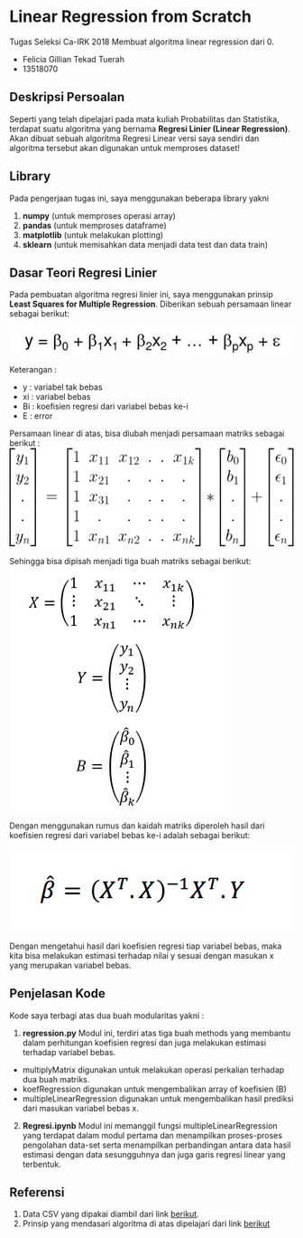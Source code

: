 # Linear Regression from Scratch
Tugas Seleksi Ca-IRK 2018
Membuat algoritma linear regression dari 0.

* Felicia Gillian Tekad Tuerah
* 13518070

## Deskripsi Persoalan
Seperti yang telah dipelajari pada mata kuliah Probabilitas dan Statistika, terdapat suatu algoritma yang bernama <b>Regresi Linier (Linear Regression)</b>. Akan dibuat sebuah algoritma Regresi Linear versi saya sendiri dan algoritma tersebut akan digunakan untuk memproses dataset!

## Library
Pada pengerjaan tugas ini, saya menggunakan beberapa library yakni 
1. **numpy** (untuk memproses operasi array)
2. **pandas** (untuk memproses dataframe)
3. **matplotlib** (untuk melakukan plotting)
4. **sklearn** (untuk memisahkan data menjadi data test dan data train)

## Dasar Teori Regresi Linier
Pada pembuatan algoritma regresi linier ini, saya menggunakan prinsip <b>Least Squares for Multiple Regression</b>. 
Diberikan sebuah persamaan linear sebagai berikut:

<img src="/img/persamaan.jpg"/>

Keterangan : 
- y : variabel tak bebas
- xi : variabel bebas
- Bi : koefisien regresi dari variabel bebas ke-i
- E : error

Persamaan linear di atas, bisa diubah menjadi persamaan matriks sebagai berikut :
<img src="/img/matriks.gif"/>

Sehingga bisa dipisah menjadi tiga buah matriks sebagai berikut:
<img src="/img/matriks2.png"/>

Dengan menggunakan rumus dan kaidah matriks diperoleh hasil dari koefisien regresi dari variabel bebas ke-i adalah sebagai berikut:

<img src="/img/rumus.png"/>

Dengan mengetahui hasil dari koefisien regresi tiap variabel bebas, maka kita bisa melakukan estimasi terhadap nilai y sesuai dengan masukan x yang merupakan variabel bebas.

## Penjelasan Kode
Kode saya terbagi atas dua buah modularitas yakni :
1. **regression.py**
Modul ini, terdiri atas tiga buah methods yang membantu dalam perhitungan koefisien regresi dan juga melakukan estimasi terhadap variabel bebas.
- multiplyMatrix digunakan untuk melakukan operasi perkalian terhadap dua buah matriks.
- koefRegression digunakan untuk mengembalikan array of koefisien (B)
- multipleLinearRegression digunakan untuk mengembalikan hasil prediksi dari masukan variabel bebas x.
2. **Regresi.ipynb**
Modul ini memanggil fungsi multipleLinearRegression yang terdapat dalam modul pertama dan menampilkan proses-proses pengolahan data-set serta menampilkan perbandingan antara data hasil estimasi dengan data sesungguhnya dan juga garis regresi linear yang terbentuk.

## Referensi

1. Data CSV yang dipakai diambil dari link [berikut](https://www.kaggle.com/nehalbirla/vehicle-dataset-from-cardekho).
2. Prinsip yang mendasari algoritma di atas dipelajari dari link [berikut](https://www.youtube.com/watch?v=qdOG7YMolmA)
